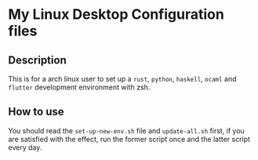 # My Linux Desktop Configuration files

## Description

This is for a arch linux user to set up a `rust`, `python`, `haskell`, `ocaml` and `flutter` development environment with zsh.

## How to use

You should read the `set-up-new-env.sh` file and `update-all.sh` first, if you are satisfied with the effect, run the former script once and the latter script every day.
